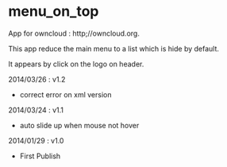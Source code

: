 menu_on_top
===========

App for owncloud : http;//owncloud.org. 

This app reduce the main menu to a list which is hide by default.

It appears by click on the logo on header.

2014/03/26 : v1.2
- correct error on xml version

2014/03/24 : v1.1
- auto slide up when mouse not hover

2014/01/29 : v1.0
- First Publish
